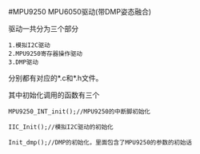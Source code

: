 #MPU9250 MPU6050驱动(带DMP姿态融合)

驱动一共分为三个部分

	1.模拟I2C驱动
	2.MPU9250寄存器操作驱动
	3.DMP驱动

分别都有对应的*.c和*.h文件。

其中初始化调用的函数有三个

	MPU9250_INT_init();//MPU9250的中断脚初始化
	
	IIC_Init();//模拟I2C驱动的初始化
	
	Init_dmp();//DMP的初始化，里面包含了MPU9250的参数的初始话